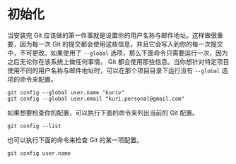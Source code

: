 # 初始化

当安装完 Git 应该做的第一件事就是设置你的用户名称与邮件地址。这样做很重要，因为每一次 Git 的提交都会使用这些信息，并且它会写入到你的每一次提交中，不可更改。如果使用了 `--global` 选项，那么下面命令只需要运行一次，因为之后无论你在该系统上做任何事情， Git 都会使用那些信息。当你想针对特定项目使用不同的用户名称与邮件地址时，可以在那个项目目录下运行没有 `--global` 选项的命令来配置。

```
git config --global user.name "kuriv"
git config --global user.email "kuri.personal@gmail.com"
```

如果想要检查你的配置，可以执行下面的命令来列出当前的 Git 配置。

```
git config --list
```

也可以执行下面的命令来检查 Git 的某一项配置。

```
git config user.name
```



